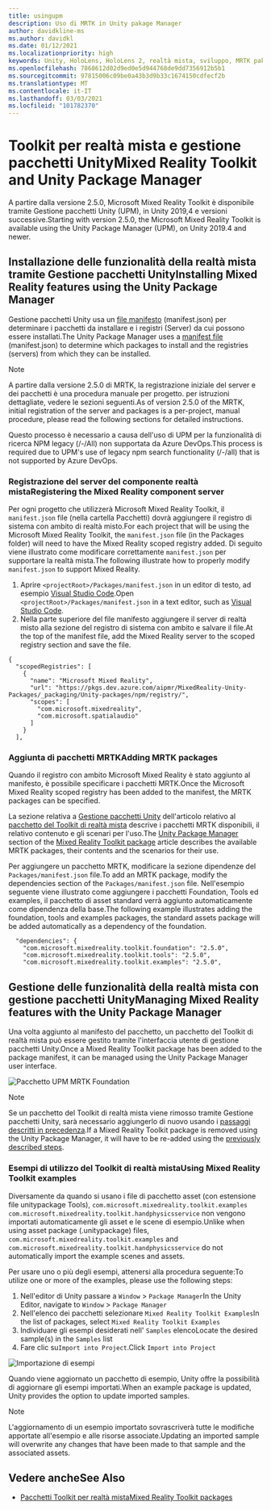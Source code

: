 ```yaml
---
title: usingupm
description: Uso di MRTK in Unity pakage Manager
author: davidkline-ms
ms.author: davidkl
ms.date: 01/12/2021
ms.localizationpriority: high
keywords: Unity, HoloLens, HoloLens 2, realtà mista, sviluppo, MRTK pakages,
ms.openlocfilehash: 7868612d02d9ed0e5d944768de9dd7356912b5b1
ms.sourcegitcommit: 97815006c09be0a43b3d9b33c1674150cdfecf2b
ms.translationtype: MT
ms.contentlocale: it-IT
ms.lasthandoff: 03/03/2021
ms.locfileid: "101782370"
---
```

# <a name="mixed-reality-toolkit-and-unity-package-manager"></a><span data-ttu-id="d4bb1-104">Toolkit per realtà mista e gestione pacchetti Unity</span><span class="sxs-lookup"><span data-stu-id="d4bb1-104">Mixed Reality Toolkit and Unity Package Manager</span></span>

<span data-ttu-id="d4bb1-105">A partire dalla versione 2.5.0, Microsoft Mixed Reality Toolkit è disponibile tramite Gestione pacchetti Unity (UPM), in Unity 2019,4 e versioni successive.</span><span class="sxs-lookup"><span data-stu-id="d4bb1-105">Starting with version 2.5.0, the Microsoft Mixed Reality Toolkit is available using the Unity Package Manager (UPM), on Unity 2019.4 and newer.</span></span>

## <a name="installing-mixed-reality-features-using-the-unity-package-manager"></a><span data-ttu-id="d4bb1-106">Installazione delle funzionalità della realtà mista tramite Gestione pacchetti Unity</span><span class="sxs-lookup"><span data-stu-id="d4bb1-106">Installing Mixed Reality features using the Unity Package Manager</span></span>

<span data-ttu-id="d4bb1-107">Gestione pacchetti Unity usa un [file manifesto](https://docs.unity3d.com/Manual/upm-manifestPkg.html) (manifest.json) per determinare i pacchetti da installare e i registri (Server) da cui possono essere installati.</span><span class="sxs-lookup"><span data-stu-id="d4bb1-107">The Unity Package Manager uses a [manifest file](https://docs.unity3d.com/Manual/upm-manifestPkg.html) (manifest.json) to determine which packages to install and the registries (servers) from which they can be installed.</span></span>

> [!Note]
> <span data-ttu-id="d4bb1-108">A partire dalla versione 2.5.0 di MRTK, la registrazione iniziale del server e dei pacchetti è una procedura manuale per progetto. per istruzioni dettagliate, vedere le sezioni seguenti.</span><span class="sxs-lookup"><span data-stu-id="d4bb1-108">As of version 2.5.0 of the MRTK, initial registration of the server and packages is a per-project, manual procedure, please read the following sections for detailed instructions.</span></span>
>
> <span data-ttu-id="d4bb1-109">Questo processo è necessario a causa dell'uso di UPM per la funzionalità di ricerca NPM legacy (/-/All) non supportata da Azure DevOps.</span><span class="sxs-lookup"><span data-stu-id="d4bb1-109">This process is required due to UPM's use of legacy npm search functionality (/-/all) that is not supported by Azure DevOps.</span></span>

### <a name="registering-the-mixed-reality-component-server"></a><span data-ttu-id="d4bb1-110">Registrazione del server del componente realtà mista</span><span class="sxs-lookup"><span data-stu-id="d4bb1-110">Registering the Mixed Reality component server</span></span>

<span data-ttu-id="d4bb1-111">Per ogni progetto che utilizzerà Microsoft Mixed Reality Toolkit, il `manifest.json` file (nella cartella Pacchetti) dovrà aggiungere il registro di sistema con ambito di realtà misto.</span><span class="sxs-lookup"><span data-stu-id="d4bb1-111">For each project that will be using the Microsoft Mixed Reality Toolkit, the `manifest.json` file (in the Packages folder) will need to have the Mixed Reality scoped registry added.</span></span> <span data-ttu-id="d4bb1-112">Di seguito viene illustrato come modificare correttamente `manifest.json` per supportare la realtà mista.</span><span class="sxs-lookup"><span data-stu-id="d4bb1-112">The following illustrate how to properly modify `manifest.json` to support Mixed Reality.</span></span>

1. <span data-ttu-id="d4bb1-113">Aprire `<projectRoot>/Packages/manifest.json` in un editor di testo, ad esempio [Visual Studio Code](https://code.visualstudio.com/).</span><span class="sxs-lookup"><span data-stu-id="d4bb1-113">Open `<projectRoot>/Packages/manifest.json` in a text editor, such as [Visual Studio Code](https://code.visualstudio.com/).</span></span>
1. <span data-ttu-id="d4bb1-114">Nella parte superiore del file manifesto aggiungere il server di realtà misto alla sezione del registro di sistema con ambito e salvare il file.</span><span class="sxs-lookup"><span data-stu-id="d4bb1-114">At the top of the manifest file, add the Mixed Reality server to the scoped registry section and save the file.</span></span>

```
{
  "scopedRegistries": [
    {
      "name": "Microsoft Mixed Reality",
      "url": "https://pkgs.dev.azure.com/aipmr/MixedReality-Unity-Packages/_packaging/Unity-packages/npm/registry/",
      "scopes": [
        "com.microsoft.mixedreality",
        "com.microsoft.spatialaudio"
      ]
    }
  ],
```

### <a name="adding-mrtk-packages"></a><span data-ttu-id="d4bb1-115">Aggiunta di pacchetti MRTK</span><span class="sxs-lookup"><span data-stu-id="d4bb1-115">Adding MRTK packages</span></span>

<span data-ttu-id="d4bb1-116">Quando il registro con ambito Microsoft Mixed Reality è stato aggiunto al manifesto, è possibile specificare i pacchetti MRTK.</span><span class="sxs-lookup"><span data-stu-id="d4bb1-116">Once the Microsoft Mixed Reality scoped registry has been added to the manifest, the MRTK packages can be specified.</span></span>

<span data-ttu-id="d4bb1-117">La sezione relativa a [Gestione pacchetti Unity](../packages-releases/MRTK_Packages.md#unity-package-manager) dell'articolo relativo al [pacchetto del Toolkit di realtà mista](../packages-releases/MRTK_Packages.md) descrive i pacchetti MRTK disponibili, il relativo contenuto e gli scenari per l'uso.</span><span class="sxs-lookup"><span data-stu-id="d4bb1-117">The [Unity Package Manager](../packages-releases/MRTK_Packages.md#unity-package-manager) section of the [Mixed Reality Toolkit package](../packages-releases/MRTK_Packages.md) article describes the available MRTK packages, their contents and the scenarios for their use.</span></span>

<span data-ttu-id="d4bb1-118">Per aggiungere un pacchetto MRTK, modificare la sezione dipendenze del `Packages/manifest.json` file.</span><span class="sxs-lookup"><span data-stu-id="d4bb1-118">To add an MRTK package, modify the dependencies section of the `Packages/manifest.json` file.</span></span> <span data-ttu-id="d4bb1-119">Nell'esempio seguente viene illustrato come aggiungere i pacchetti Foundation, Tools ed examples, il pacchetto di asset standard verrà aggiunto automaticamente come dipendenza della base.</span><span class="sxs-lookup"><span data-stu-id="d4bb1-119">The following example illustrates adding the foundation, tools and examples packages, the standard assets package will be added automatically as a dependency of the foundation.</span></span>

```
  "dependencies": {
    "com.microsoft.mixedreality.toolkit.foundation": "2.5.0",
    "com.microsoft.mixedreality.toolkit.tools": "2.5.0",
    "com.microsoft.mixedreality.toolkit.examples": "2.5.0",
```

## <a name="managing-mixed-reality-features-with-the-unity-package-manager"></a><span data-ttu-id="d4bb1-120">Gestione delle funzionalità della realtà mista con gestione pacchetti Unity</span><span class="sxs-lookup"><span data-stu-id="d4bb1-120">Managing Mixed Reality features with the Unity Package Manager</span></span>

<span data-ttu-id="d4bb1-121">Una volta aggiunto al manifesto del pacchetto, un pacchetto del Toolkit di realtà mista può essere gestito tramite l'interfaccia utente di gestione pacchetti Unity.</span><span class="sxs-lookup"><span data-stu-id="d4bb1-121">Once a Mixed Reality Toolkit package has been added to the package manifest, it can be managed using the Unity Package Manager user interface.</span></span>

![Pacchetto UPM MRTK Foundation](../features/Images/Packaging/MRTK_FoundationUPM.png)

> [!Note]
> <span data-ttu-id="d4bb1-123">Se un pacchetto del Toolkit di realtà mista viene rimosso tramite Gestione pacchetti Unity, sarà necessario aggiungerlo di nuovo usando i [passaggi descritti in precedenza](#adding-mrtk-packages).</span><span class="sxs-lookup"><span data-stu-id="d4bb1-123">If a Mixed Reality Toolkit package is removed using the Unity Package Manager, it will have to be re-added using the [previously described steps](#adding-mrtk-packages).</span></span>

### <a name="using-mixed-reality-toolkit-examples"></a><span data-ttu-id="d4bb1-124">Esempi di utilizzo del Toolkit di realtà mista</span><span class="sxs-lookup"><span data-stu-id="d4bb1-124">Using Mixed Reality Toolkit examples</span></span>

<span data-ttu-id="d4bb1-125">Diversamente da quando si usano i file di pacchetto asset (con estensione file unitypackage Tools), `com.microsoft.mixedreality.toolkit.examples` `com.microsoft.mixedreality.toolkit.handphysicsservice` non vengono importati automaticamente gli asset e le scene di esempio.</span><span class="sxs-lookup"><span data-stu-id="d4bb1-125">Unlike when using asset package (.unitypackage) files, `com.microsoft.mixedreality.toolkit.examples` and `com.microsoft.mixedreality.toolkit.handphysicsservice` do not automatically import the example scenes and assets.</span></span>

<span data-ttu-id="d4bb1-126">Per usare uno o più degli esempi, attenersi alla procedura seguente:</span><span class="sxs-lookup"><span data-stu-id="d4bb1-126">To utilize one or more of the examples, please use the following steps:</span></span>

1. <span data-ttu-id="d4bb1-127">Nell'editor di Unity passare a `Window` > `Package Manager`</span><span class="sxs-lookup"><span data-stu-id="d4bb1-127">In the Unity Editor, navigate to `Window` > `Package Manager`</span></span>
1. <span data-ttu-id="d4bb1-128">Nell'elenco dei pacchetti selezionare `Mixed Reality Toolkit Examples`</span><span class="sxs-lookup"><span data-stu-id="d4bb1-128">In the list of packages, select `Mixed Reality Toolkit Examples`</span></span>
1. <span data-ttu-id="d4bb1-129">Individuare gli esempi desiderati nell' `Samples` elenco</span><span class="sxs-lookup"><span data-stu-id="d4bb1-129">Locate the desired sample(s) in the `Samples` list</span></span>
1. <span data-ttu-id="d4bb1-130">Fare clic su`Import into Project`.</span><span class="sxs-lookup"><span data-stu-id="d4bb1-130">Click `Import into Project`</span></span>

![Importazione di esempi](../features/Images/Packaging/MRTK_ExamplesUpm.png)

<span data-ttu-id="d4bb1-132">Quando viene aggiornato un pacchetto di esempio, Unity offre la possibilità di aggiornare gli esempi importati.</span><span class="sxs-lookup"><span data-stu-id="d4bb1-132">When an example package is updated, Unity provides the option to update imported samples.</span></span>

> [!Note]
> <span data-ttu-id="d4bb1-133">L'aggiornamento di un esempio importato sovrascriverà tutte le modifiche apportate all'esempio e alle risorse associate.</span><span class="sxs-lookup"><span data-stu-id="d4bb1-133">Updating an imported sample will overwrite any changes that have been made to that sample and the associated assets.</span></span>

## <a name="see-also"></a><span data-ttu-id="d4bb1-134">Vedere anche</span><span class="sxs-lookup"><span data-stu-id="d4bb1-134">See Also</span></span>

- [<span data-ttu-id="d4bb1-135">Pacchetti Toolkit per realtà mista</span><span class="sxs-lookup"><span data-stu-id="d4bb1-135">Mixed Reality Toolkit packages</span></span>](../packages-releases/MRTK_Packages.md)
